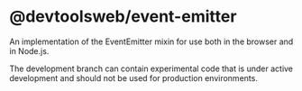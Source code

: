 # @devtoolsweb/event-emitter

An implementation of the EventEmitter mixin for use both
in the browser and in Node.js.

The development branch can contain experimental code that is under
active development and should not be used for production environments.
